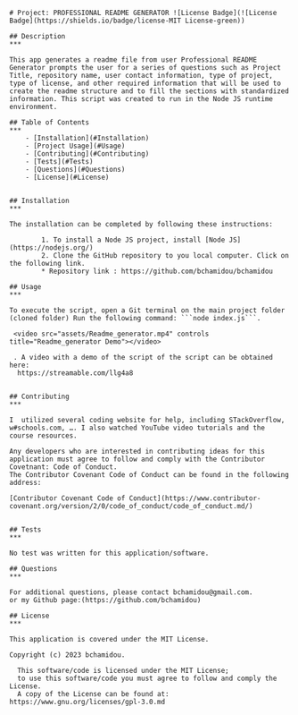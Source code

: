
    # Project: PROFESSIONAL README GENERATOR ![License Badge](![License Badge](https://shields.io/badge/license-MIT License-green))

    ## Description
    ***

    This app generates a readme file from user Professional README Generator prompts the user for a series of questions such as Project Title, repository name, user contact information, type of project, type of license, and other required information that will be used to create the readme structure and to fill the sections with standardized information. This script was created to run in the Node JS runtime environment.
    
    ## Table of Contents
    ***
        - [Installation](#Installation)
        - [Project Usage](#Usage)
        - [Contributing](#Contributing)
        - [Tests](#Tests)
        - [Questions](#Questions)
        - [License](#License)
    
    
    ## Installation
    ***

    The installation can be completed by following these instructions:
    
            1. To install a Node JS project, install [Node JS](https://nodejs.org/)
            2. Clone the GitHub repository to you local computer. Click on the following link.
            * Repository link : https://github.com/bchamidou/bchamidou  
    
    ## Usage 
    ***

    To execute the script, open a Git terminal on the main project folder (cloned folder) Run the following command: ```node index.js```.  

     <video src="assets/Readme_generator.mp4" controls title="Readme_generator Demo"></video> 

     . A video with a demo of the script of the script can be obtained here:
      https://streamable.com/llg4a8


    ## Contributing
    ***

    I  utilized several coding website for help, including STackOverflow, w#schools.com, …. I also watched YouTube video tutorials and the course resources.

    Any developers who are interested in contributing ideas for this application must agree to follow and comply with the Contributor Covetnant: Code of Conduct.
    The Contributor Covenant Code of Conduct can be found in the following address:

    [Contributor Covenant Code of Conduct](https://www.contributor-covenant.org/version/2/0/code_of_conduct/code_of_conduct.md/)

    
    ## Tests
    ***

    No test was written for this application/software.

    ## Questions
    ***

    For additional questions, please contact bchamidou@gmail.com.
    or my Github page:(https://github.com/bchamidou)

    ## License
    ***

    This application is covered under the MIT License.
   
    Copyright (c) 2023 bchamidou.
    
      This software/code is licensed under the MIT License; 
      to use this software/code you must agree to follow and comply the License.
      A copy of the License can be found at: https://www.gnu.org/licenses/gpl-3.0.md 
    
    